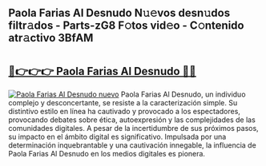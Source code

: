 ## Paola Farias Al Desnudo N𝚞𝚎vos desn𝚞dos filtr𝚊dos - Parts-zG8 F𝚘tos vid𝚎o - C𝚘ntenido atr𝚊ctivo 3BfAM

# <h2><a href="http://mbati9.tromn.icu/?c=Paola+Farias+Al+Desnudo">🔗👉👉👉 Paola Farias Al Desnudo 🔗🔗</a></h2>

[![Paola Farias Al Desnudo nuevo](https://i.imgur.com/pEAQMta.gif)](http://mbati9.tromn.icu/?c=Paola+Farias+Al+Desnudo)
Paola Farias Al Desnudo, un individuo complejo y desconcertante, se resiste a la caracterización simple. Su distintivo estilo en línea ha cautivado y provocado a los espectadores, provocando debates sobre ética, autoexpresión y las complejidades de las comunidades digitales. A pesar de la incertidumbre de sus próximos pasos, su impacto en el ámbito digital es significativo. Impulsada por una determinación inquebrantable y una cautivación innegable, la influencia de Paola Farias Al Desnudo en los medios digitales es pionera.
